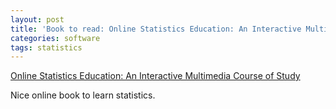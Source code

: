 ```yaml
---
layout: post
title: 'Book to read: Online Statistics Education: An Interactive Multimedia Course of Study'
categories: software
tags: statistics
---
```


[Online Statistics Education: An Interactive Multimedia Course of Study](http://onlinestatbook.com/2/)

Nice online book to learn statistics.
